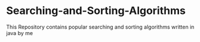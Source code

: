 # Searching-and-Sorting-Algorithms
This Repository contains popular searching and sorting algorithms written in java by me
